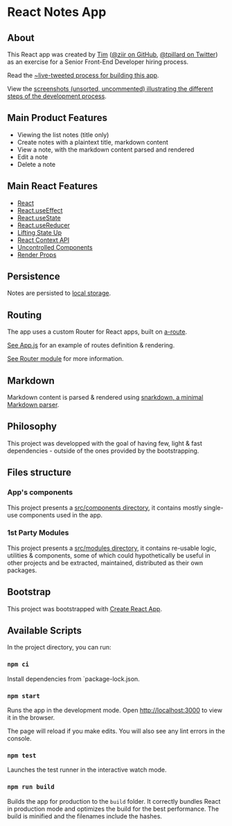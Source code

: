 # React Notes App

## About

This React app was created by [Tim](https://timtech.blog/about) ([@ziir on GitHub](https://github.com/ziir), [@tpillard on Twitter](https://twitter.com/tpillard)) as an exercise for a Senior Front-End Developer hiring process.

Read the [~live-tweeted process for building this app](https://twitter.com/tpillard/status/1305889708430553088).

View the [screenshots (unsorted, uncommented) illustrating the different steps of the development process](/screenshots).

## Main Product Features

- Viewing the list notes (title only)
- Create notes with a plaintext title, markdown content
- View a note, with the markdown content parsed and rendered
- Edit a note
- Delete a note

## Main React Features

- [React](https://reactjs.org/)
- [React.useEffect](https://reactjs.org/docs/hooks-effect.html)
- [React.useState](https://reactjs.org/docs/hooks-state.html)
- [React.useReducer](https://reactjs.org/docs/hooks-reference.html#usereducer)
- [Lifting State Up](https://reactjs.org/docs/lifting-state-up.html)
- [React Context API](https://reactjs.org/docs/context.html)
- [Uncontrolled Components](https://reactjs.org/docs/uncontrolled-components.html)
- [Render Props](https://reactjs.org/docs/render-props.html)

## Persistence

Notes are persisted to [local storage](https://developer.mozilla.org/en-US/docs/Web/API/Window/localStorage).

## Routing

The app uses a custom Router for React apps, built on [a-route](https://github.com/WebReflection/a-route).

[See App.js](src/components/App.js) for an example of routes definition & rendering.

[See Router module](src/modules/Router) for more information.

## Markdown

Markdown content is parsed & rendered using [snarkdown, a minimal Markdown parser](https://github.com/developit/snarkdown).

## Philosophy

This project was developped with the goal of having few, light & fast dependencies - outside of the ones provided by the bootstrapping.

## Files structure

### App's components

This project presents a [src/components directory](/src/components), it contains mostly single-use components used in the app.

### 1st Party Modules

This project presents a [src/modules directory](/src/modules), it contains re-usable logic, utilities & components, some of which could hypothetically be useful in other projects and be extracted, maintained, distributed as their own packages.

## Bootstrap

This project was bootstrapped with [Create React App](https://github.com/facebook/create-react-app).

## Available Scripts

In the project directory, you can run:

### `npm ci`

Install dependencies from `package-lock.json.

### `npm start`

Runs the app in the development mode.
Open [http://localhost:3000](http://localhost:3000) to view it in the browser.

The page will reload if you make edits.
You will also see any lint errors in the console.

### `npm test`

Launches the test runner in the interactive watch mode.

### `npm run build`

Builds the app for production to the `build` folder.
It correctly bundles React in production mode and optimizes the build for the best performance.
The build is minified and the filenames include the hashes.
